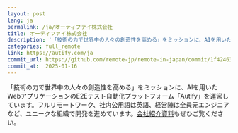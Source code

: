```yaml
---
layout: post
lang: ja
permalink: /ja/オーティファイ株式会社
title: オーティファイ株式会社
description: '「技術の力で世界中の人々の創造性を高める」をミッションに、AIを用いたWebアプリケーションのE2Eテスト自動化プラットフォーム「Autify」を運営しています。フルリモートワーク、社内公用語は英語、経営陣は全員元エンジニアなど、ユニークな組織で開発を進めています。会社紹介資料もぜひご覧ください。'
categories: full_remote
link: https://autify.com/ja
commit_url: https://github.com/remote-jp/remote-in-japan/commit/1f42463fa278ec6976af90175ef27509a22908f0
commit_at:  2025-01-16
---
```


<p>「技術の力で世界中の人々の創造性を高める」をミッションに、AIを用いたWebアプリケーションのE2Eテスト自動化プラットフォーム「Autify」を運営しています。フルリモートワーク、社内公用語は英語、経営陣は全員元エンジニアなど、ユニークな組織で開発を進めています。<a href="https://speakerdeck.com/autifyhq/autify-company-deck">会社紹介資料</a>もぜひご覧ください。</p>
